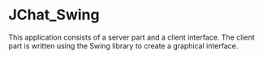 # JChat_Swing
This application consists of a server part and a client interface. 
The client part is written using the Swing library to create a graphical interface.
